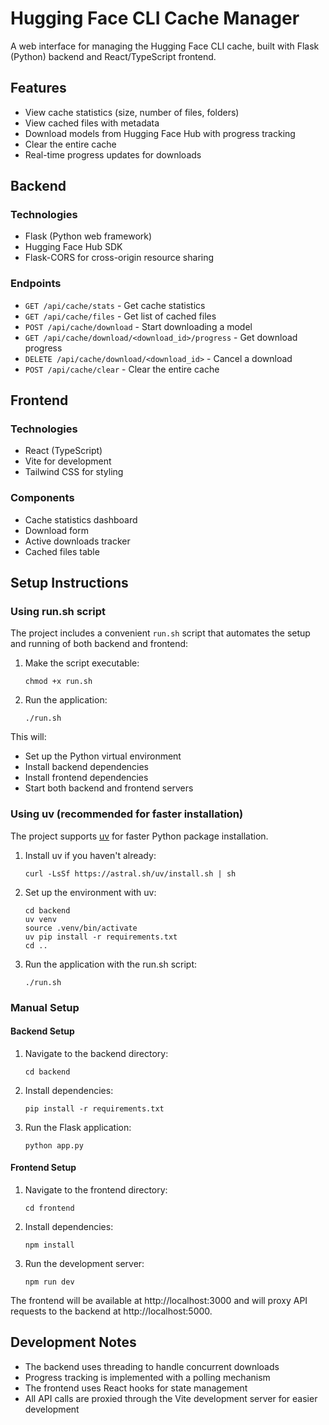 # Hugging Face CLI Cache Manager

A web interface for managing the Hugging Face CLI cache, built with Flask (Python) backend and React/TypeScript frontend.

## Features

- View cache statistics (size, number of files, folders)
- View cached files with metadata
- Download models from Hugging Face Hub with progress tracking
- Clear the entire cache
- Real-time progress updates for downloads

## Backend

### Technologies
- Flask (Python web framework)
- Hugging Face Hub SDK
- Flask-CORS for cross-origin resource sharing

### Endpoints
- `GET /api/cache/stats` - Get cache statistics
- `GET /api/cache/files` - Get list of cached files
- `POST /api/cache/download` - Start downloading a model
- `GET /api/cache/download/<download_id>/progress` - Get download progress
- `DELETE /api/cache/download/<download_id>` - Cancel a download
- `POST /api/cache/clear` - Clear the entire cache

## Frontend

### Technologies
- React (TypeScript)
- Vite for development
- Tailwind CSS for styling

### Components
- Cache statistics dashboard
- Download form
- Active downloads tracker
- Cached files table

## Setup Instructions

### Using run.sh script
The project includes a convenient `run.sh` script that automates the setup and running of both backend and frontend:

1. Make the script executable:
   ```
   chmod +x run.sh
   ```

2. Run the application:
   ```
   ./run.sh
   ```

This will:
- Set up the Python virtual environment
- Install backend dependencies
- Install frontend dependencies
- Start both backend and frontend servers

### Using uv (recommended for faster installation)
The project supports [uv](https://github.com/astral-sh/uv) for faster Python package installation.

1. Install uv if you haven't already:
   ```
   curl -LsSf https://astral.sh/uv/install.sh | sh
   ```

2. Set up the environment with uv:
   ```
   cd backend
   uv venv
   source .venv/bin/activate
   uv pip install -r requirements.txt
   cd ..
   ```

3. Run the application with the run.sh script:
   ```
   ./run.sh
   ```

### Manual Setup
#### Backend Setup
1. Navigate to the backend directory:
   ```
   cd backend
   ```

2. Install dependencies:
   ```
   pip install -r requirements.txt
   ```

3. Run the Flask application:
   ```
   python app.py
   ```

#### Frontend Setup
1. Navigate to the frontend directory:
   ```
   cd frontend
   ```

2. Install dependencies:
   ```
   npm install
   ```

3. Run the development server:
   ```
   npm run dev
   ```

The frontend will be available at http://localhost:3000 and will proxy API requests to the backend at http://localhost:5000.

## Development Notes

- The backend uses threading to handle concurrent downloads
- Progress tracking is implemented with a polling mechanism
- The frontend uses React hooks for state management
- All API calls are proxied through the Vite development server for easier development